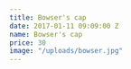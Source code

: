 ```yaml
---
title: Bowser's cap
date: 2017-01-11 09:09:00 Z
name: Bowser's cap
price: 30
image: "/uploads/bowser.jpg"
---
```


